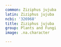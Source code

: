 ```yaml
---
common: Ziziphus jujuba
latin: Ziziphus jujuba
ncbi: '326968'
title: Ziziphus jujuba
group: Plants and Fungi
image: .na.character

---
```

